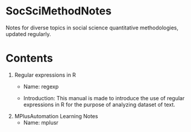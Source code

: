 # SocSciMethodNotes

Notes for diverse topics in social science quantitative methodologies, updated regularly.

# Contents

1.  Regular expressions in R
    -   Name: regexp

    -   Introduction: This manual is made to introduce the use of regular expressions in R for the purpose of analyzing dataset of text.
2.  MPlusAutomation Learning Notes
    -   Name: mplusr
